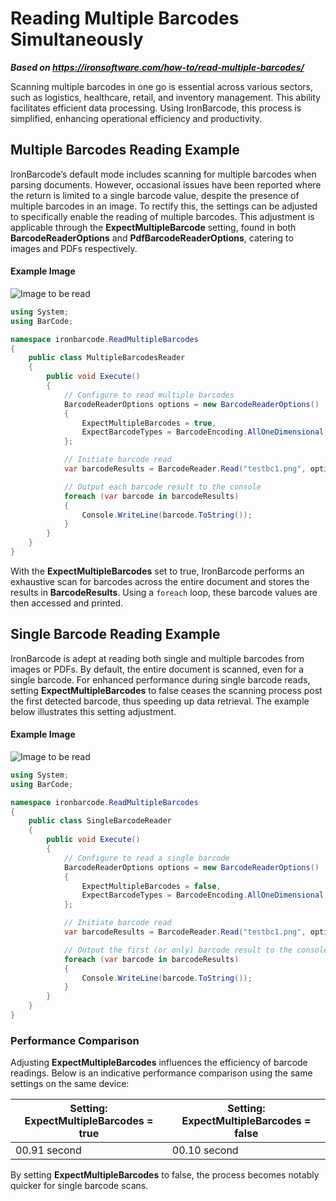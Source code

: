 # Reading Multiple Barcodes Simultaneously

***Based on <https://ironsoftware.com/how-to/read-multiple-barcodes/>***


Scanning multiple barcodes in one go is essential across various sectors, such as logistics, healthcare, retail, and inventory management. This ability facilitates efficient data processing. Using IronBarcode, this process is simplified, enhancing operational efficiency and productivity.

## Multiple Barcodes Reading Example

IronBarcode’s default mode includes scanning for multiple barcodes when parsing documents. However, occasional issues have been reported where the return is limited to a single barcode value, despite the presence of multiple barcodes in an image. To rectify this, the settings can be adjusted to specifically enable the reading of multiple barcodes. This adjustment is applicable through the **ExpectMultipleBarcode** setting, found in both **BarcodeReaderOptions** and **PdfBarcodeReaderOptions**, catering to images and PDFs respectively.

#### Example Image

<div class="content-img-align-center">
    <div class="center-image-wrapper">
         <img src="https://ironsoftware.com/static-assets/barcode/how-to/read-multiple-barcodes/multiple-barcodes.png" alt="Image to be read" class="img-responsive add-shadow">
    </div>
</div>

```cs
using System;
using BarCode;

namespace ironbarcode.ReadMultipleBarcodes
{
    public class MultipleBarcodesReader
    {
        public void Execute()
        {
            // Configure to read multiple barcodes
            BarcodeReaderOptions options = new BarcodeReaderOptions()
            {
                ExpectMultipleBarcodes = true,
                ExpectBarcodeTypes = BarcodeEncoding.AllOneDimensional,
            };

            // Initiate barcode read
            var barcodeResults = BarcodeReader.Read("testbc1.png", options);

            // Output each barcode result to the console
            foreach (var barcode in barcodeResults)
            {
                Console.WriteLine(barcode.ToString());
            }
        }
    }
}
```

With the **ExpectMultipleBarcodes** set to true, IronBarcode performs an exhaustive scan for barcodes across the entire document and stores the results in **BarcodeResults**. Using a `foreach` loop, these barcode values are then accessed and printed.

## Single Barcode Reading Example

IronBarcode is adept at reading both single and multiple barcodes from images or PDFs. By default, the entire document is scanned, even for a single barcode. For enhanced performance during single barcode reads, setting **ExpectMultipleBarcodes** to false ceases the scanning process post the first detected barcode, thus speeding up data retrieval. The example below illustrates this setting adjustment.

#### Example Image

<div class="content-img-align-center">
    <div class="center-image-wrapper">
         <img src="https://ironsoftware.com/static-assets/barcode/how-to/read-multiple-barcodes/multiple-barcodes.png" alt="Image to be read" class="img-responsive add-shadow">
    </div>
</div>

```cs
using System;
using BarCode;

namespace ironbarcode.ReadMultipleBarcodes
{
    public class SingleBarcodeReader
    {
        public void Execute()
        {
            // Configure to read a single barcode
            BarcodeReaderOptions options = new BarcodeReaderOptions()
            {
                ExpectMultipleBarcodes = false,
                ExpectBarcodeTypes = BarcodeEncoding.AllOneDimensional,
            };

            // Initiate barcode read
            var barcodeResults = BarcodeReader.Read("testbc1.png", options);

            // Output the first (or only) barcode result to the console
            foreach (var barcode in barcodeResults)
            {
                Console.WriteLine(barcode.ToString());
            }
        }
    }
}
```

### Performance Comparison

Adjusting **ExpectMultipleBarcodes** influences the efficiency of barcode readings. Below is an indicative performance comparison using the same settings on the same device:

| Setting: ExpectMultipleBarcodes = true | Setting: ExpectMultipleBarcodes = false |
|-----------------------------------------|----------------------------------------|
| 00.91 second                            | 00.10 second                           | 

By setting **ExpectMultipleBarcodes** to false, the process becomes notably quicker for single barcode scans.